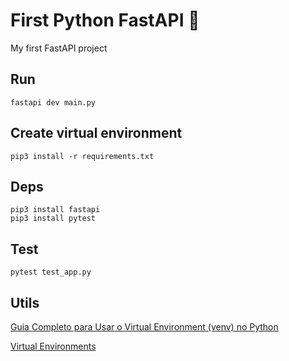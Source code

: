 # First Python FastAPI 🚀
My first FastAPI project

## Run
```
fastapi dev main.py
```

## Create virtual environment
```
pip3 install -r requirements.txt
```

## Deps
```
pip3 install fastapi
pip3 install pytest
```

## Test
```
pytest test_app.py
```

## Utils
[Guia Completo para Usar o Virtual Environment (venv) no Python](https://dev.to/franciscojdsjr/guia-completo-para-usar-o-virtual-environment-venv-no-python-57bo)

[Virtual Environments](https://fastapi.tiangolo.com/virtual-environments/#check-the-virtual-environment-is-active)
